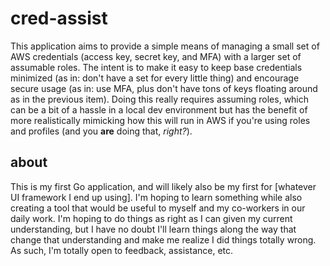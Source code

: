# cred-assist

This application aims to provide a simple means of managing a small set of AWS credentials (access key, secret key, and MFA) with a larger set of assumable roles.  The intent is to make it easy to keep base credentials minimized (as in: don't have a set for every little thing) and encourage secure usage (as in: use MFA, plus don't have tons of keys floating around as in the previous item).  Doing this really requires assuming roles, which can be a bit of a hassle in a local dev environment but has the benefit of more realistically mimicking how this will run in AWS if you're using roles and profiles (and you **are** doing that, *right?*).

## about

This is my first Go application, and will likely also be my first for [whatever UI framework I end up using].  I'm hoping to learn something while also creating a tool that would be useful to myself and my co-workers in our daily work.  I'm hoping to do things as right as I can given my current understanding, but I have no doubt I'll learn things along the way that change that understanding and make me realize I did things totally wrong.  As such, I'm totally open to feedback, assistance, etc.